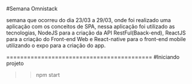 #Semana Omnistack

semana que ocorreu do dia 23/03 a 29/03,  onde foi realizado uma aplicação com os conceitos de SPA, nessa aplicação foi utilizado as tecnologias, NodeJS para a criação da API RestFul(Baack-end), ReactJS para a criação do Front-end Web e React-native para o front-end mobile utilizando o expo para a criação do app.

==========================================
#Iniciando projeto
>>npm start
